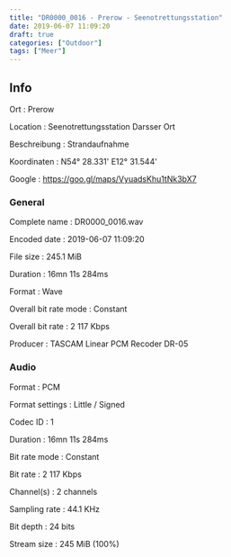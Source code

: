 ```yaml
---
title: "DR0000_0016 - Prerow - Seenotrettungsstation"
date: 2019-06-07 11:09:20
draft: true
categories: ["Outdoor"]
tags: ["Meer"]
---
```


## Info

Ort
: Prerow

Location
: Seenotrettungsstation Darsser Ort

Beschreibung
: Strandaufnahme

Koordinaten
: N54° 28.331' E12° 31.544'

Google
: <https://goo.gl/maps/VyuadsKhu1tNk3bX7>

### General

Complete name
: DR0000_0016.wav

Encoded date
: 2019-06-07 11:09:20

File size
: 245.1 MiB

Duration
: 16mn 11s 284ms

Format
: Wave

Overall bit rate mode
: Constant

Overall bit rate
: 2 117 Kbps

Producer
: TASCAM Linear PCM Recoder DR-05

### Audio

Format
: PCM

Format settings
: Little / Signed

Codec ID
: 1

Duration
: 16mn 11s 284ms

Bit rate mode
: Constant

Bit rate
: 2 117 Kbps

Channel(s)
: 2 channels

Sampling rate
: 44.1 KHz

Bit depth
: 24 bits

Stream size
: 245 MiB (100%)


